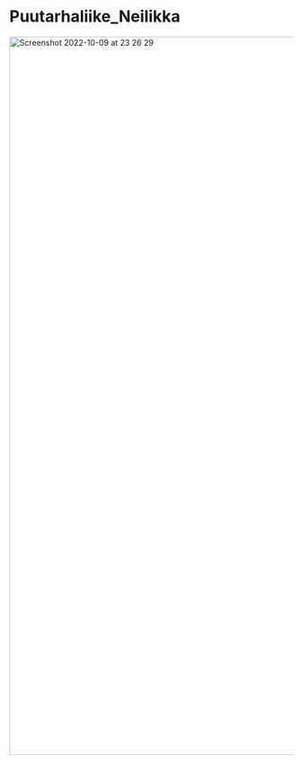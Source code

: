 # Puutarhaliike_Neilikka

<img width="1277" alt="Screenshot 2022-10-09 at 23 26 29" src="https://user-images.githubusercontent.com/54401056/194778061-d16dbd1c-66c4-4dce-b495-5cfa63984292.png">
